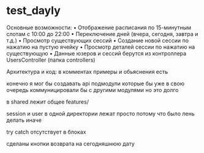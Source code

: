 # test_dayly

Основные возможности:
	•	Отображение расписания по 15-минутным слотам с 10:00 до 22:00
	•	Переключение дней (вчера, сегодня, завтра и т.д.)
	•	Просмотр существующих сессий
	•	Создание новой сессии по нажатию на пустую ячейку
	•	Просмотр деталей сессии по нажатию на существующую
	•	Данные юзеров и сессий берутся из контроллера UsersController (папка controllers)



Архитектура и код:
в комментах примеры и обьяснения есть

конечно я мог бы создавать api подмодули которые бы уже в свою очередь коммуницировали бы с другими модулями но это долго

в shared лежит общее features/

session и user в одной директории лежат просто потому что было лень делать иначе

try catch отсутствует в блоках

сделаны кнопки возврата на сегодняшнюю дату
